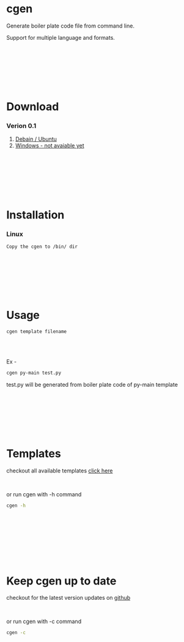# cgen

Generate boiler plate code file from command line.

Support for multiple language and formats.

<br>
<br>
<br>
<br>
<br>
<br>



# Download

### Verion 0.1

1. [Debain / Ubuntu](https://www.letscodeofficial.com/media/fileSharer/cgen)
2. [Windows - not avaiable yet]()


<br>
<br>
<br>
<br>
<br>
<br>



# Installation

### Linux

```
Copy the cgen to /bin/ dir
```

<br>
<br>
<br>
<br>
<br>
<br>

# Usage

```bash
cgen template filename
```

<br>
<br>

Ex - 

```bash
cgen py-main test.py
```

test.py will be generated from boiler plate code of py-main template


<br>
<br>
<br>
<br>
<br>
<br>


# Templates

checkout all available templates [click here](https://www.letscodeofficial.com/documentations/boiler%20plate%20code%20generator%20templates#/)

<br>

or run cgen with -h command

```bash
cgen -h
```

<br>



<br>
<br>
<br>
<br>
<br>
<br>


# Keep cgen up to date

checkout for the latest version updates on [github](https://github.com/harshnative/boiler-plate-code-generator)


<br>

or run cgen with -c command

```bash
cgen -c
```